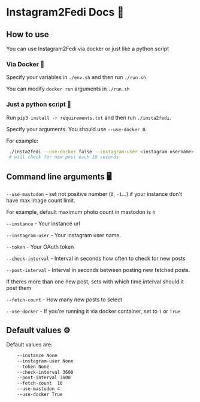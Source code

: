 # Instagram2Fedi Docs 📜

## How to use
You can use Instagram2Fedi via docker or just like a python script

### Via Docker 🐋

Specify your variables in `./env.sh` and then run `./run.sh`

You can modify `docker run` arguments in `./run.sh`

### Just a python script 🐍

Run `pip3 install -r requirements.txt` and then run `./insta2fedi`.

Specify your arguments. You should use `--use-docker 0`.

For example: 
``` bash
 ./insta2fedi --use-docker false --instagram-user <instagram username> --instance <instance domain> --token <OAuth token> --check-interval 10 --post-interval 10 --use-mastodon 4
 # will check for new post each 10 seconds
```

## Command line arguments 🖥

`--use-mastodon` - set not positive number (`0`, `-1`...)  if your instance don't have max image count limit. 

For example, default maximum photo count in mastodon is `4`

`--instance` - Your instance url 

`--instagram-user` - Your instagram user name. 

`--token` - Your OAuth token

`--check-interval` - Interval in seconds how often to check for new posts

`--post-interval`  - Interval in seconds between posting new fetched posts.

If theres more than one new post, sets with which time interval should it post them

`--fetch-count` - How many new posts to select

`--use-docker` - If you're running it via docker container, set to `1` or `True`

## Default values ⚙
Default values are:
``` bash
    --instance None
    --instagram-user None
    --token None
    --check-interval 3600
    --post-interval 3600
    --fetch-count  10
    --use-mastodon 4
    --use-docker True
```
